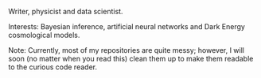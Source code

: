 Writer, physicist and data scientist.

Interests: Bayesian inference, artificial neural networks and Dark Energy cosmological models.

Note:
Currently, most of my repositories are quite messy; however, I will soon (no matter when you read this) clean them up to make them readable to the curious code reader.

<!--
**igomezv/igomezv** is a ✨ _special_ ✨ repository because its `README.md` (this file) appears on your GitHub profile.

Here are some ideas to get you started:

- 🔭 I’m currently working on ...
- 🌱 I’m currently learning ...
- 👯 I’m looking to collaborate on ...
- 🤔 I’m looking for help with ...
- 💬 Ask me about ...
- 📫 How to reach me: ...
- 😄 Pronouns: ...
- ⚡ Fun fact: ...
-->
